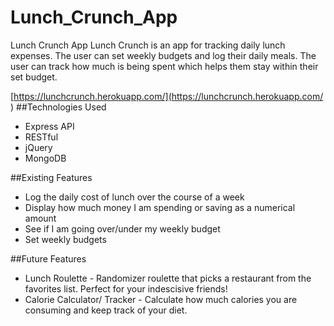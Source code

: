# Lunch_Crunch_App
Lunch Crunch App
Lunch Crunch is an app for tracking daily lunch expenses. The user can set weekly budgets and log their daily meals. The user can track how much is being spent which helps them stay within their set budget.

[https://lunchcrunch.herokuapp.com/](https://lunchcrunch.herokuapp.com/
)
##Technologies Used
* Express API 
* RESTful 
* jQuery 
* MongoDB 

##Existing Features
* Log the daily cost of lunch over the course of a week
* Display how much money I am spending or saving as a numerical amount
* See if I am going over/under my weekly budget
* Set weekly budgets

##Future Features
* Lunch Roulette - Randomizer roulette that picks a restaurant from the favorites list. Perfect for your indescisive friends!
* Calorie Calculator/ Tracker - Calculate how much calories you are consuming and keep track of your diet.

